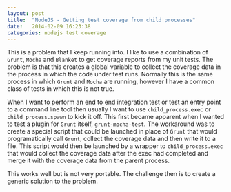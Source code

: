 ```yaml
---
layout: post
title:  "NodeJS - Getting test coverage from child processes"
date:   2014-02-09 16:23:38
categories: nodejs test coverage
---
```


This is a problem that I keep running into. I like to use a combination of `Grunt`, `Mocha` and `Blanket` to get coverage reports from my unit tests. The problem is that this creates a global variable to collect the coverage data in the process in which the code under test runs. Normally this is the same process in which `Grunt` and `Mocha` are running, however I have a common class of tests in which this is not true.

When I want to perform an end to end integration test or test an entry point to a command line tool then usually I want to use `child_process.exec` or `child_process.spawn` to kick it off. This first became apparent when I wanted to test a plugin for `Grunt` itself, `grunt-mocha-test`. The workaround was to create a special script that could be launched in place of `Grunt` that would programatically call `Grunt`, collect the coverage data and then write it to a file. This script would then be launched by a wrapper to `child_process.exec` that would collect the coverage data after the exec had completed and merge it with the coverage data from the parent process.

This works well but is not very portable. The challenge then is to create a generic solution to the problem.
